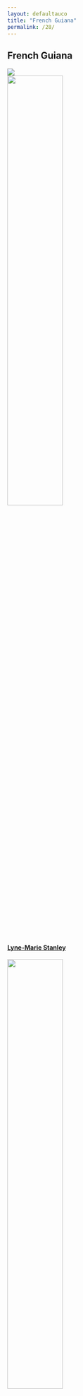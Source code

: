 ```yaml
---
layout: defaultauco
title: "French Guiana"
permalink: /28/
---
```

<div class="container-0">
    <div class="container-title">
        <span class="country"><h2>French Guiana</h2></span>
        <div class="photo-co">
          <img src="https://www.worldatlas.com/r/w960-q80/upload/f1/40/e7/gf-01.png" >
    </div>
</div>
<!-- partial:index.partial.html -->
<div class="container">
  <div class="timeline clearfix">
  <div class="vertical-line">
  <div id="post-1" class="vesti-col timeline-post">
      <div class="vesti-content-wrapper">
        <div class="photo">
          <img src="https://ile-en-ile.org/wp-content/uploads/2007/07/stanley.jpg" width="50%" height="50%">
          <div class="vesti-date-wrapper">
            <div class="vesti-date">
            </div>
          </div>
        </div>
        <div class="vesti-desc">
          <a class="desc-a" href="#">
            <h4><a href="{{ site.baseurl }}/lmstanley/">Lyne-Marie Stanley</a></h4>
          </a>
        </div>
      </div>
    </div>
    <div id="post-2" class="vesti-col timeline-post">
   <div class="vesti-content-wrapper">
     <div class="photo">
       <img src="http://escapadecarbet.wpenginepowered.com/wp-content/uploads/2016/03/logo-zoukou.jpg" width="50%" height="50%">
       <div class="vesti-date-wrapper">
         <div class="vesti-date">
         </div>
       </div>
     </div>
     <div class="vesti-desc">
       <a class="desc-a" href="#">
         <h4><a href="{{ site.baseurl }}/zcompagnie/">Zoukouyanyan Compagnie</a></h4>
       </a>
     </div>
   </div>
   </div>


<!-- partial -->
